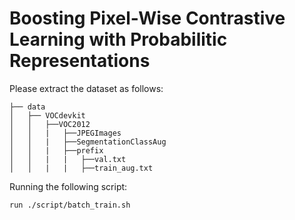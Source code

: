 # Boosting Pixel-Wise Contrastive Learning with Probabilitic Representations
Please extract the dataset as follows:
```data
├── data
│   ├── VOCdevkit
│   │   ├──VOC2012
│   │   |   ├──JPEGImages
│   │   |   ├──SegmentationClassAug
│   │   |   ├──prefix
│   │   |   |   ├──val.txt
│   │   |   |   ├──train_aug.txt

```

Running the following script: 
```
run ./script/batch_train.sh
```
